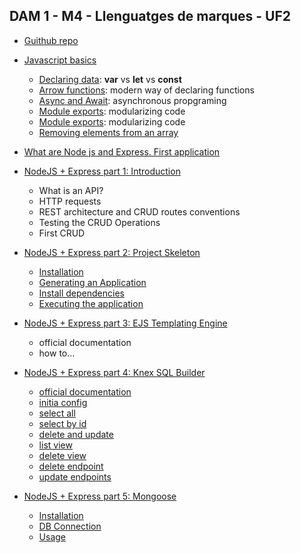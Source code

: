 ## DAM 1 - M4 - Llenguatges de marques - UF2
- [Guithub repo](https://github.com/jpgmahedero/DAM_M04)
- [Javascript basics](extras/javascript_basics.md)
  - [Declaring data](extras/javascript_basics.md#declaring-data): **var** vs **let** vs **const**
  - [Arrow functions](extras/javascript_basics.md#arrow-functions): modern way of declaring functions
  - [Async and Await](extras/javascript_basics.md#async-and-await): asynchronous propgraming
  - [Module exports](extras/javascript_basics.md#importing-and-creating-modules): modularizing code
  - [Module exports](extras/javascript_basics.md#): modularizing code
  - [Removing elements from an array](https://www.freecodecamp.org/news/how-to-remove-an-element-from-a-javascript-array-removing-a-specific-item-in-js/#remove-an-element-at-any-index-with-splice)

- [What are Node js and Express. First application](what_is_node_express_first_app.md)
<!-- - [What are Node js and Exprca less. First CRUD](https://github.com/jpgmahedero/DAM_M04/tree/main/docs/first%20crud)
-->

- [NodeJS + Express part 1: Introduction](Intro/01_NodeJS_Express_part_1__Introduction.md)

  - What is an API?
  - HTTP requests
  - REST architecture and CRUD routes conventions
  - Testing the CRUD Operations
  - First CRUD 

 
- [NodeJS + Express part 2: Project Skeleton](Project%20Skeleton/02_Project_Skeleton.md)
   
  - [Installation](Project%20Skeleton/02_Project_Skeleton.md#1-installation)
  - [Generating an Application](Project%20Skeleton/02_Project_Skeleton.md#2-generating-an-application)
  - [Install dependencies](Project%20Skeleton/02_Project_Skeleton.md#3-install-dependencies) 
  - [Executing the application](Project%20Skeleton/02_Project_Skeleton.md#4-executing-the-application)

   
-  [NodeJS + Express part 3: EJS Templating Engine](EJS/ejs.md)
    - official documentation
    - how to...


- [NodeJS + Express part 4: Knex SQL Builder](knex/knex.md)
  - [official documentation](https://knexjs.org/guide/)
  - [initia config](knex/knex.md#initial-config)
  - [select all](knex/knex.md#select-all)
  - [select by id](knex/knex.md#select-by-id)
  - [delete and update](knex/knex.md#delete-and-update)
  - [list view](knex/knex.md#list-view)
  - [delete view](knex/knex.md#delete-view)
  - [delete endpoint](knex/knex.md#delete-endpoint)
  - [update endpoints](knex/knex.md#update-endpoints)
  

- [NodeJS + Express part 5: Mongoose](mongodb/mongodb.md)
  - [Installation](mongodb/mongodb.md#installation)
  - [DB Connection](mongodb/mongodb.md#connection-to-the-database)
  - [Usage](mongodb/mongodb.md#usage)
